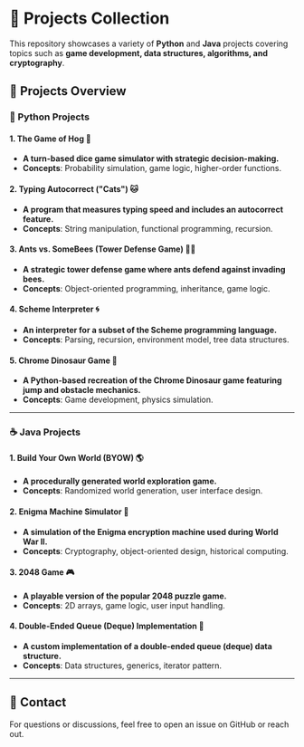 # **🚀 Projects Collection**
This repository showcases a variety of **Python** and **Java** projects covering topics such as **game development, data structures, algorithms, and cryptography**.



## **📝 Projects Overview**

### **🐍 Python Projects**
#### **1. The Game of Hog 🐷**
- **A turn-based dice game simulator with strategic decision-making.**
- **Concepts**: Probability simulation, game logic, higher-order functions.

#### **2. Typing Autocorrect ("Cats") 🐱**
- **A program that measures typing speed and includes an autocorrect feature.**
- **Concepts**: String manipulation, functional programming, recursion.

#### **3. Ants vs. SomeBees (Tower Defense Game) 🐜🐝**
- **A strategic tower defense game where ants defend against invading bees.**
- **Concepts**: Object-oriented programming, inheritance, game logic.

#### **4. Scheme Interpreter 🌀**
- **An interpreter for a subset of the Scheme programming language.**
- **Concepts**: Parsing, recursion, environment model, tree data structures.

#### **5. Chrome Dinosaur Game 🦖**
- **A Python-based recreation of the Chrome Dinosaur game featuring jump and obstacle mechanics.**
- **Concepts**: Game development, physics simulation.

---

### **☕ Java Projects**
#### **1. Build Your Own World (BYOW) 🌎**
- **A procedurally generated world exploration game.**
- **Concepts**: Randomized world generation, user interface design.

#### **2. Enigma Machine Simulator 🔐**
- **A simulation of the Enigma encryption machine used during World War II.**
- **Concepts**: Cryptography, object-oriented design, historical computing.

#### **3. 2048 Game 🎮**
- **A playable version of the popular 2048 puzzle game.**
- **Concepts**: 2D arrays, game logic, user input handling.

#### **4. Double-Ended Queue (Deque) Implementation 🔄**
- **A custom implementation of a double-ended queue (deque) data structure.**
- **Concepts**: Data structures, generics, iterator pattern.

---

## **📩 Contact**
For questions or discussions, feel free to open an issue on GitHub or reach out.
